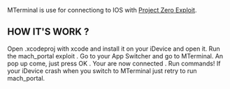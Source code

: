 MTerminal is use for connectiong to IOS with [Project Zero Exploit](https://bugs.chromium.org/p/project-zero/issues/detail?id=965#c2). 

## HOW IT'S WORK ? 

Open .xcodeproj with xcode and install it on your iDevice and open it. Run the mach_portal exploit . Go to your App Switcher and go to MTerminal. An pop up come, just press OK  . Your are now connected  . Run commands!
If your iDevice crash when you switch to MTerminal just retry to run mach_portal.